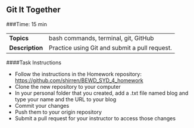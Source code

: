 ## Git It Together


###Time: 15 min

| | |
| ------------- |:-------------|
| __Topics__ | bash commands, terminal, git, GitHub|
| __Description__| Practice using Git and submit a pull request.|



####Task Instructions

- Follow the instructions in the Homework repository: https://github.com/shirren/BEWD_SYD_4_homework
- Clone the new repository to your computer
- In your personal folder that you created, add a .txt file named blog and type your name and the URL to your blog
- Commit your changes
- Push them to your origin repository
- Submit a pull request for your instructor to access those changes
